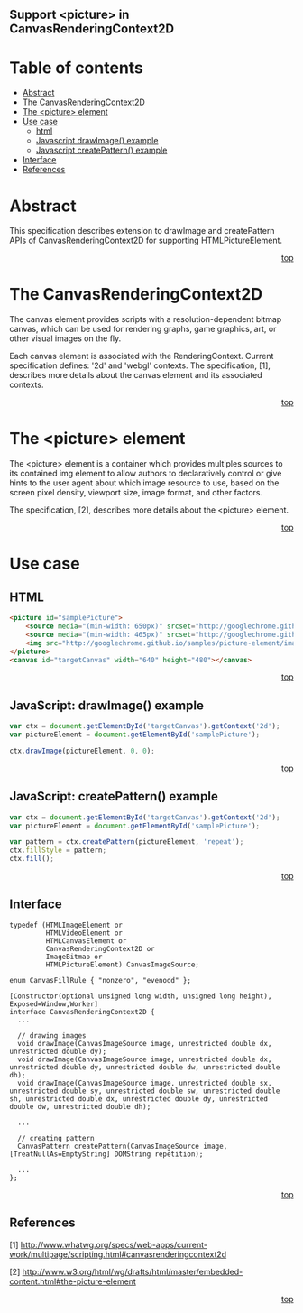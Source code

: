 Support &lt;picture&gt; in CanvasRenderingContext2D
---------------------------------------------------

Table of contents
=================
- <a href="#abstract">Abstract</a>
- <a href="#the-canvasrenderingcontext2d">The CanvasRenderingContext2D</a>
- <a href="#the-picture-element">The &lt;picture&gt; element</a>
- <a href="#use-case">Use case</a>
    - <a href="#html">html<a>
    - <a href="#javascript-drawimage-example">Javascript drawImage() example<a>
    - <a href="#javascript-createpattern-example">Javascript createPattern() example<a>
- <a href="#interface">Interface</a>
- <a href="#references">References</a>

Abstract
========

This specification describes extension to drawImage and createPattern APIs of CanvasRenderingContext2D for supporting HTMLPictureElement.

<p align="right"><a href="#table-of-contents">top</a></p>

The CanvasRenderingContext2D
============================

The canvas element provides scripts with a resolution-dependent bitmap canvas, which can be used for rendering graphs, game graphics, art, or other visual images on the fly.

Each canvas element is associated with the RenderingContext. Current specification defines: '2d' and 'webgl' contexts. The specification, [1], describes more details about the canvas element and its associated contexts.

<p align="right"><a href="#table-of-contents">top</a></p>


The &lt;picture&gt; element
===========================

The &lt;picture&gt; element is a container which provides multiples sources to its contained img element to allow authors to declaratively control or give hints to the user agent about which image resource to use, based on the screen pixel density, viewport size, image format, and other factors.

The specification, [2], describes more details about the &lt;picture&gt; element. 

<p align="right"><a href="#table-of-contents">top</a></p>

Use case
========

HTML
----

```HTML
<picture id="samplePicture">
    <source media="(min-width: 650px)" srcset="http://googlechrome.github.io/samples/picture-element/images/kitten-large.png">
    <source media="(min-width: 465px)" srcset="http://googlechrome.github.io/samples/picture-element/images/kitten-medium.png">
    <img src="http://googlechrome.github.io/samples/picture-element/images/kitten-small.png" alt="a cute kitten">
</picture>
<canvas id="targetCanvas" width="640" height="480"></canvas>
```

<p align="right"><a href="#table-of-contents">top</a></p>

JavaScript: drawImage() example
-------------------------------

```javascript
var ctx = document.getElementById('targetCanvas').getContext('2d');
var pictureElement = document.getElementById('samplePicture');

ctx.drawImage(pictureElement, 0, 0);
```

<p align="right"><a href="#table-of-contents">top</a></p>

JavaScript: createPattern() example
-----------------------------------

```javascript
var ctx = document.getElementById('targetCanvas').getContext('2d');
var pictureElement = document.getElementById('samplePicture');

var pattern = ctx.createPattern(pictureElement, 'repeat');
ctx.fillStyle = pattern;
ctx.fill();
```

<p align="right"><a href="#table-of-contents">top</a></p>

Interface
---------

```idl
typedef (HTMLImageElement or
         HTMLVideoElement or
         HTMLCanvasElement or
         CanvasRenderingContext2D or
         ImageBitmap or
         HTMLPictureElement) CanvasImageSource;
         
enum CanvasFillRule { "nonzero", "evenodd" };

[Constructor(optional unsigned long width, unsigned long height), Exposed=Window,Worker]
interface CanvasRenderingContext2D {
  ...

  // drawing images
  void drawImage(CanvasImageSource image, unrestricted double dx, unrestricted double dy);
  void drawImage(CanvasImageSource image, unrestricted double dx, unrestricted double dy, unrestricted double dw, unrestricted double dh);
  void drawImage(CanvasImageSource image, unrestricted double sx, unrestricted double sy, unrestricted double sw, unrestricted double sh, unrestricted double dx, unrestricted double dy, unrestricted double dw, unrestricted double dh);
  
  ...
  
  // creating pattern
  CanvasPattern createPattern(CanvasImageSource image, [TreatNullAs=EmptyString] DOMString repetition);
  
  ...
};
```

<p align="right"><a href="#table-of-contents">top</a></p>

References
----------
[1] http://www.whatwg.org/specs/web-apps/current-work/multipage/scripting.html#canvasrenderingcontext2d

[2] http://www.w3.org/html/wg/drafts/html/master/embedded-content.html#the-picture-element

<p align="right"><a href="#table-of-contents">top</a></p>
